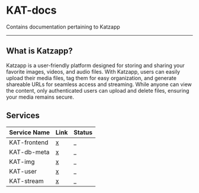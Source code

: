 # KAT-docs

Contains documentation pertaining to Katzapp

-------

## What is Katzapp?

Katzapp is a user-friendly platform designed for storing and sharing your favorite images, videos, and audio files.
With Katzapp, users can easily upload their media files, tag them for easy organization, and generate shareable URLs for seamless access and streaming.
While anyone can view the content, only authenticated users can upload and delete files, ensuring your media remains secure.


## Services

| Service Name | Link | Status |
| ------------ | ---- | ------ |
| KAT-frontend | [x](https://github.com/Haugalandet/KAT-frontend)    | _      |
| KAT-db-meta  | [x](https://github.com/Haugalandet/KAT-db-meta)    | _      |
| KAT-img      | [x](https://github.com/Haugalandet/KAT-img)    | _      |
| KAT-user     | [x](https://github.com/Haugalandet/KAT-user)    | _      |
| KAT-stream   | [x](https://github.com/Haugalandet/KAT-stream) | _ |
